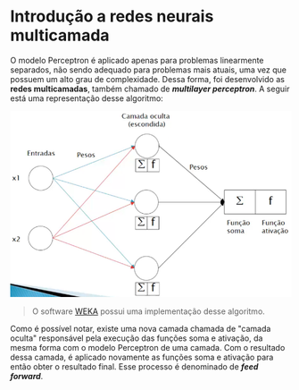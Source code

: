 # Introdução a redes neurais multicamada

O modelo Perceptron é aplicado apenas para problemas linearmente separados, não sendo adequado para problemas mais atuais, uma vez que possuem um alto grau de complexidade. Dessa forma, foi desenvolvido as **redes multicamadas**, também chamado de **_multilayer perceptron_**. A seguir está uma representação desse algoritmo:

![](./assets/algoritmo-multilayer-perceptron.png)

> O software [WEKA](https://www.cs.waikato.ac.nz/ml/weka/) possui uma implementação desse algoritmo.

Como é possível notar, existe uma nova camada chamada de "camada oculta" responsável pela execução das funções soma e ativação, da mesma forma com o modelo Perceptron de uma camada. Com o resultado dessa camada, é aplicado novamente as funções soma e ativação para então obter o resultado final. Esse processo é denominado de **_feed forward_**.
